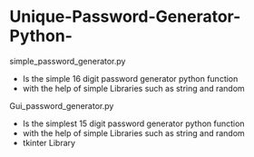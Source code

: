 # Unique-Password-Generator-Python-
simple_password_generator.py 
 -  Is the simple 16 digit password generator python function 
 -  with the help of simple Libraries such as string and random
 

Gui_password_generator.py 
  - Is the simplest 15 digit password generator python function 
  -  with the help of simple Libraries such as string and random
  -  tkinter Library
